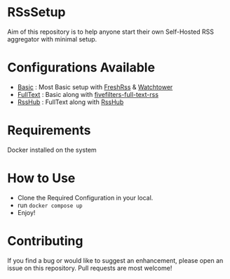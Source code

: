 # RSsSetup
Aim of this repository is to help anyone start their own Self-Hosted RSS aggregator with minimal setup.

# Configurations Available
- [Basic](/Basic) : Most Basic setup with [FreshRss](https://github.com/FreshRSS/FreshRSS) & [Watchtower](https://github.com/containrrr/watchtower)
- [FullText](/FullText) : Basic along with [fivefilters-full-text-rss](https://github.com/heussd/fivefilters-full-text-rss-docker) 
- [RssHub](/RssHub) : FullText along with [RssHub](https://github.com/DIYgod/RSSHub)

# Requirements
Docker installed on the system
# How to Use
- Clone the Required Configuration in your local.
- run `docker compose up`
- Enjoy!

# Contributing
If you find a bug or would like to suggest an enhancement, please open an issue on this repository. Pull requests are most welcome!
